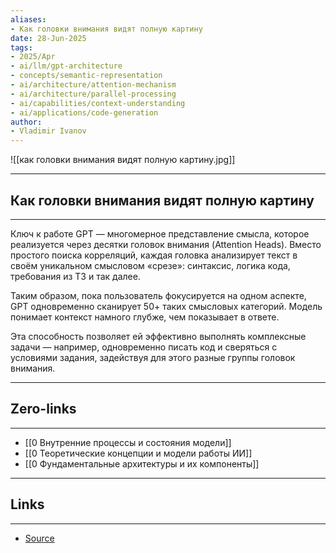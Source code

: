 ```yaml
---
aliases: 
- Как головки внимания видят полную картину 
date: 28-Jun-2025
tags:
- 2025/Apr
- ai/llm/gpt-architecture
- concepts/semantic-representation
- ai/architecture/attention-mechanism
- ai/architecture/parallel-processing
- ai/capabilities/context-understanding
- ai/applications/code-generation
author:
- Vladimir Ivanov
---
```

![[как головки внимания видят полную картину.jpg]]

-----
##  Как головки внимания видят полную картину 
-----
Ключ к работе GPT — многомерное представление смысла, которое реализуется через десятки головок внимания (Attention Heads). Вместо простого поиска корреляций, каждая головка анализирует текст в своём уникальном смысловом «срезе»: синтаксис, логика кода, требования из ТЗ и так далее.

Таким образом, пока пользователь фокусируется на одном аспекте, GPT одновременно сканирует 50+ таких смысловых категорий. Модель понимает контекст намного глубже, чем показывает в ответе. 

Эта способность позволяет ей эффективно выполнять комплексные задачи — например, одновременно писать код и сверяться с условиями задания, задействуя для этого разные группы головок внимания.

---
## Zero-links
---
- [[0 Внутренние процессы и состояния модели]]
- [[0 Теоретические концепции и модели работы ИИ]]
- [[0 Фундаментальные архитектуры и их компоненты]]

---
## Links
---
- [Source](https://t.me/turboproject/1610)
